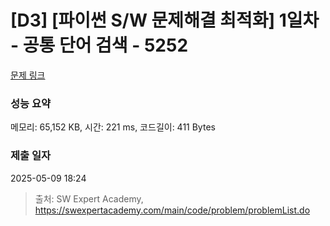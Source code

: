 # [D3] [파이썬 S/W 문제해결 최적화] 1일차 - 공통 단어 검색 - 5252 

[문제 링크](https://swexpertacademy.com/main/code/problem/problemDetail.do?contestProbId=AWUS8yzqJCEDFAVT) 

### 성능 요약

메모리: 65,152 KB, 시간: 221 ms, 코드길이: 411 Bytes

### 제출 일자

2025-05-09 18:24



> 출처: SW Expert Academy, https://swexpertacademy.com/main/code/problem/problemList.do